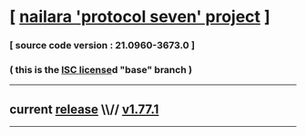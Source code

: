 
# [ [nailara 'protocol seven' project](http://nailara.network/) ]

### [ source code version : 21.0960-3673.0 ]

### ( this is the [ISC license](license)d "base" branch )
---
## current [release](https://github.com/taekiten/nailara/releases) \\\\// [v1.77.1](https://github.com/taekiten/nailara/releases/tag/v1.77.1)
---
